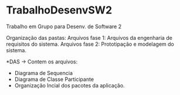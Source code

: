 # TrabalhoDesenvSW2
Trabalho em Grupo para Desenv. de Software 2

Organização das pastas:
Arquivos fase 1: Arquivos da engenharia de requisitos do sistema.
Arquivos fase 2: Prototipação e modelagem do sistema.

*DAS -> Contem os arquivos: 
- Diagrama de Sequencia
- Diagrama de Classe Participante
- Organização Incial dos pacotes da aplicação.
